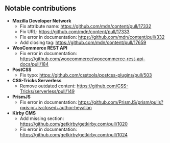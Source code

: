 ## Notable contributions

- **Mozilla Developer Network**
  - Fix attribute name: https://github.com/mdn/content/pull/17332
  - Fix URL: https://github.com/mdn/content/pull/17333
  - Fix error in documentation: https://github.com/mdn/content/pull/332
  - Add closing tag: https://github.com/mdn/content/pull/17659
- **WooCommerce REST API**
  - Fix error in documentation: https://github.com/woocommerce/woocommerce-rest-api-docs/pull/184
- **PostCSS**
  - Fix typo: https://github.com/csstools/postcss-plugins/pull/503
- **CSS-Tricks Serverless**
  - Remove outdated content: https://github.com/CSS-Tricks/serverless/pull/149
- **PrismJS**
  - Fix error in documentation: https://github.com/PrismJS/prism/pulls?q=is:pr+is:closed+author:heyallan
- **Kirby CMS**
  - Add missing section: https://github.com/getkirby/getkirby.com/pull/1020
  - Fix error in documentation: https://github.com/getkirby/getkirby.com/pull/1024

